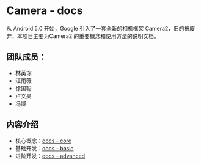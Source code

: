 # Camera - docs 

从 Android 5.0 开始，Google 引入了一套全新的相机框架 Camera2，旧的被废弃，本项目主要为Camera2 的重要概念和使用方法的说明文档。

## 团队成员：

- 林英琮 
- 汪雨薇 
- 徐国聪 
- 卢文昊 
- 冯博

## 内容介绍

- 核心概念：[docs - core](core.md)
- 基础开发：[docs - basic](basic.md)
- 进阶开发：[docs - advanced](advanced.md)

